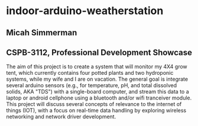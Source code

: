 # indoor-arduino-weatherstation

<h2>Micah Simmerman</h2>

<h2>CSPB-3112, Professional Development Showcase</h2>


The aim of this project is to create a system that will monitor my 4X4 grow tent, which currently contains four potted plants and two hydroponic systems, while my wife and I are on vacation. The general goal is integrate several arduino sensors (e.g., for temperature, pH, and total dissolved solids, AKA "TDS") with a single-board computer, and stream this data to a laptop or android cellphone using a bluetooth and/or wifi tranceiver module. This project will discuss several concepts of relevance to the internet of things (IOT), with a focus on real-time data handling by exploring wireless networking and network driver development.

